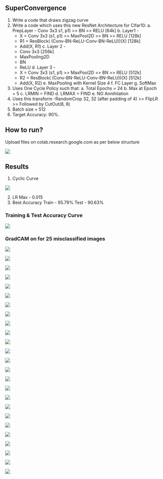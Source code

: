 ## SuperConvergence

1. Write a code that draws zigzag curve
2. Write a code which uses this new ResNet Architecture for Cifar10:
  a. PrepLayer - Conv 3x3 s1, p1) >> BN >> RELU [64k]
  b. Layer1 -
    - X = Conv 3x3 (s1, p1) >> MaxPool2D >> BN >> RELU [128k]
    - R1 = ResBlock( (Conv-BN-ReLU-Conv-BN-ReLU))(X) [128k] 
    - Add(X, R1)
  c. Layer 2 -
    - Conv 3x3 [256k]
    - MaxPooling2D
    - BN
    - ReLU
  d. Layer 3 -
    - X = Conv 3x3 (s1, p1) >> MaxPool2D >> BN >> RELU [512k]
    - R2 = ResBlock( (Conv-BN-ReLU-Conv-BN-ReLU))(X) [512k]
    - Add(X, R2)
  e. MaxPooling with Kernel Size 4
  f. FC Layer 
  g. SoftMax
3. Uses One Cycle Policy such that:
  a. Total Epochs = 24
  b. Max at Epoch = 5
  c. LRMIN = FIND
  d. LRMAX = FIND
  e. NO Annihilation
4. Uses this transform -RandomCrop 32, 32 (after padding of 4) >> FlipLR >> Followed by CutOut(8, 8)
5. Batch size = 512
6. Target Accuracy: 90%. 

## How to run?

Upload files on colab.research.google.com as per below structure

![](https://github.com/anuragal/deep-learning/blob/master/S10/images/directory.png)

## Results
1. Cyclic Curve

![](https://github.com/anuragal/deep-learning/blob/master/S11/images/cyclic_curve.png)

2. LR Max - 0.015
3. Best Accuracy
   Train - 95.79%
   Test - 90.63%

### Training & Test Accuracy Curve
![](https://github.com/anuragal/deep-learning/blob/master/S11/images/val_traintestaccuracy_change.png)

### GradCAM on for 25 misclassified images

![](https://github.com/anuragal/deep-learning/blob/master/S10/images/gradcam1.png)

![](https://github.com/anuragal/deep-learning/blob/master/S10/images/gradcam2.png)

![](https://github.com/anuragal/deep-learning/blob/master/S10/images/gradcam3.png)

![](https://github.com/anuragal/deep-learning/blob/master/S10/images/gradcam4.png)

![](https://github.com/anuragal/deep-learning/blob/master/S10/images/gradcam5.png)

![](https://github.com/anuragal/deep-learning/blob/master/S10/images/gradcam6.png)

![](https://github.com/anuragal/deep-learning/blob/master/S10/images/gradcam7.png)

![](https://github.com/anuragal/deep-learning/blob/master/S10/images/gradcam8.png)

![](https://github.com/anuragal/deep-learning/blob/master/S10/images/gradcam9.png)

![](https://github.com/anuragal/deep-learning/blob/master/S10/images/gradcam10.png)

![](https://github.com/anuragal/deep-learning/blob/master/S10/images/gradcam11.png)

![](https://github.com/anuragal/deep-learning/blob/master/S10/images/gradcam12.png)

![](https://github.com/anuragal/deep-learning/blob/master/S10/images/gradcam13.png)

![](https://github.com/anuragal/deep-learning/blob/master/S10/images/gradcam14.png)

![](https://github.com/anuragal/deep-learning/blob/master/S10/images/gradcam15.png)

![](https://github.com/anuragal/deep-learning/blob/master/S10/images/gradcam16.png)

![](https://github.com/anuragal/deep-learning/blob/master/S10/images/gradcam17.png)

![](https://github.com/anuragal/deep-learning/blob/master/S10/images/gradcam18.png)

![](https://github.com/anuragal/deep-learning/blob/master/S10/images/gradcam19.png)

![](https://github.com/anuragal/deep-learning/blob/master/S10/images/gradcam20.png)

![](https://github.com/anuragal/deep-learning/blob/master/S10/images/gradcam21.png)

![](https://github.com/anuragal/deep-learning/blob/master/S10/images/gradcam22.png)

![](https://github.com/anuragal/deep-learning/blob/master/S10/images/gradcam23.png)

![](https://github.com/anuragal/deep-learning/blob/master/S10/images/gradcam24.png)

![](https://github.com/anuragal/deep-learning/blob/master/S10/images/gradcam25.png)

